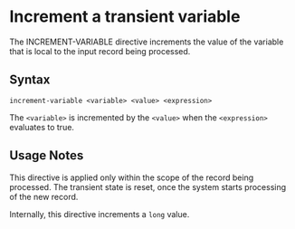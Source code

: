# Increment a transient variable

The INCREMENT-VARIABLE directive increments the value of the variable that is
local to the input record being processed.

## Syntax
```
increment-variable <variable> <value> <expression>
```

The `<variable>` is incremented by the `<value>` when the `<expression>` evaluates to
true.

## Usage Notes

This directive is applied only within the scope of the record being processed.
The transient state is reset, once the system starts processing of the new record.

Internally, this directive increments a `long` value.
